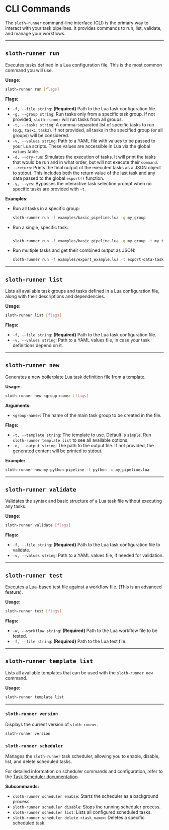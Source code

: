 # CLI Commands

The `sloth-runner` command-line interface (CLI) is the primary way to interact with your task pipelines. It provides commands to run, list, validate, and manage your workflows.

---

## `sloth-runner run`

Executes tasks defined in a Lua configuration file. This is the most common command you will use.

**Usage:**
```bash
sloth-runner run [flags]
```

**Flags:**

*   `-f, --file string`: **(Required)** Path to the Lua task configuration file.
*   `-g, --group string`: Run tasks only from a specific task group. If not provided, `sloth-runner` will run tasks from all groups.
*   `-t, --tasks string`: A comma-separated list of specific tasks to run (e.g., `task1,task2`). If not provided, all tasks in the specified group (or all groups) will be considered.
*   `-v, --values string`: Path to a YAML file with values to be passed to your Lua scripts. These values are accessible in Lua via the global `values` table.
*   `-d, --dry-run`: Simulates the execution of tasks. It will print the tasks that would be run and in what order, but will not execute their `command`.
*   `--return`: Prints the final output of the executed tasks as a JSON object to stdout. This includes both the return value of the last task and any data passed to the global `export()` function.
*   `-y, --yes`: Bypasses the interactive task selection prompt when no specific tasks are provided with `-t`.

**Examples:**

*   Run all tasks in a specific group:
    ```bash
    sloth-runner run -f examples/basic_pipeline.lua -g my_group
    ```
*   Run a single, specific task:
    ```bash

    sloth-runner run -f examples/basic_pipeline.lua -g my_group -t my_task
    ```
*   Run multiple tasks and get their combined output as JSON:
    ```bash
    sloth-runner run -f examples/export_example.lua -t export-data-task --return
    ```

---

## `sloth-runner list`

Lists all available task groups and tasks defined in a Lua configuration file, along with their descriptions and dependencies.

**Usage:**
```bash
sloth-runner list [flags]
```

**Flags:**

*   `-f, --file string`: **(Required)** Path to the Lua task configuration file.
*   `-v, --values string`: Path to a YAML values file, in case your task definitions depend on it.

---

## `sloth-runner new`

Generates a new boilerplate Lua task definition file from a template.

**Usage:**
```bash
sloth-runner new <group-name> [flags]
```

**Arguments:**

*   `<group-name>`: The name of the main task group to be created in the file.

**Flags:**

*   `-t, --template string`: The template to use. Default is `simple`. Run `sloth-runner template list` to see all available options.
*   `-o, --output string`: The path to the output file. If not provided, the generated content will be printed to stdout.

**Example:**
```bash
sloth-runner new my-python-pipeline -t python -o my_pipeline.lua
```

---

## `sloth-runner validate`

Validates the syntax and basic structure of a Lua task file without executing any tasks.

**Usage:**
```bash
sloth-runner validate [flags]
```

**Flags:**

*   `-f, --file string`: **(Required)** Path to the Lua task configuration file to validate.
*   `-v, --values string`: Path to a YAML values file, if needed for validation.

---

## `sloth-runner test`

Executes a Lua-based test file against a workflow file. (This is an advanced feature).

**Usage:**
```bash
sloth-runner test [flags]
```

**Flags:**

*   `-w, --workflow string`: **(Required)** Path to the Lua workflow file to be tested.
*   `-f, --file string`: **(Required)** Path to the Lua test file.

---

## `sloth-runner template list`

Lists all available templates that can be used with the `sloth-runner new` command.

**Usage:**
```bash
sloth-runner template list
```

---

### `sloth-runner version`

Displays the current version of `sloth-runner`.

```bash
sloth-runner version
```

### `sloth-runner scheduler`

Manages the `sloth-runner` task scheduler, allowing you to enable, disable, list, and delete scheduled tasks.

For detailed information on scheduler commands and configuration, refer to the [Task Scheduler documentation](scheduler.md).

**Subcommands:**

*   `sloth-runner scheduler enable`: Starts the scheduler as a background process.
*   `sloth-runner scheduler disable`: Stops the running scheduler process.
*   `sloth-runner scheduler list`: Lists all configured scheduled tasks.
*   `sloth-runner scheduler delete <task_name>`: Deletes a specific scheduled task.

